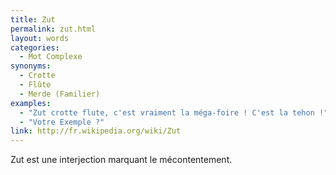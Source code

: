 ```yaml
---
title: Zut
permalink: zut.html
layout: words
categories:
  - Mot Complexe
synonyms:
  - Crotte
  - Flûte
  - Merde (Familier)
examples:
  - "Zut crotte flute, c'est vraiment la méga-foire ! C'est la tehon !"
  - "Votre Exemple ?"
link: http://fr.wikipedia.org/wiki/Zut
---
```


Zut est une interjection marquant le mécontentement. 
